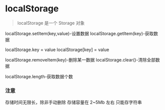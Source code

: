 # localStorage

> localStorage 是一个 Storage 对象

localStorage.setItem(key,value)-设置数据
localStorage.getItem(key)-获取数据

localStorage.key = value
localStorage[key] = value

localStorage.removeItem(key)-删除某一数据
localStorage.clear()-清除全部数据

localStorage.length-获取数据个数

### 注意

存储时间无限长，除非手动删除
存储容量在 2~5Mb 左右
只能存字符串
